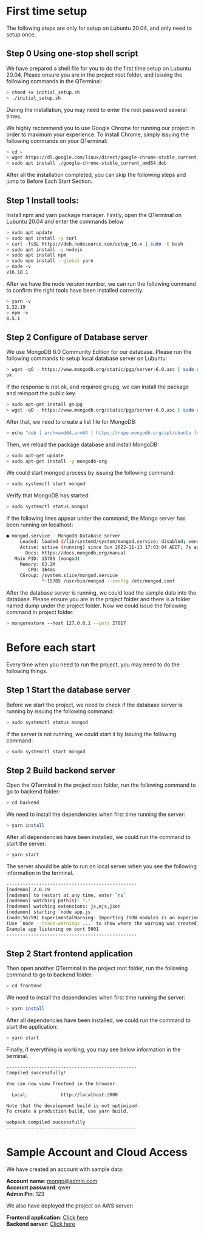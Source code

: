   # First time setup

The following steps are only for setup on Lubuntu 20.04, and only need to setup once.

## Step 0 Using one-stop shell script

We have prepared a shell file for you to do the first time setup on Lubuntu 20.04.
Please ensure you are in the project root folder, and issuing the following commands in the QTerminal:
```sh
> chmod +x initial_setup.sh
> ./initial_setup.sh
```
During the installation, you may need to enter the root password several times.

We highly recommend you to use Google Chrome for running our project in order to maximum your experience. To install Chrome, simply issuing the following commands on your QTerminal:

```sh
> cd ~
> wget https://dl.google.com/linux/direct/google-chrome-stable_current_amd64.deb
> sudo apt install ./google-chrome-stable_current_amd64.deb
```

After all the installation completed, you can skip the following steps and jump to Before Each Start Section.

## Step 1 Install tools:   

Install npm and yarn package manager.
Firstly, open the QTerminal on Lubuntu 20.04 and enter the commands below
```sh
> sudo apt update
> sudo apt install -y curl
> curl -fsSL https://deb.nodesource.com/setup_16.x | sudo -E bash -
> sudo apt install -y nodejs
> sudo apt install npm
> sudo npm install --global yarn
> node -v
v16.18.1
```
After we have the node version number, we can run the following command to confirm the right tools have been installed correctly.

```sh
> yarn -v
1.22.19
> npm -v
8.5.1
```

## Step 2 Configure of Database server

We use MongoDB 6.0 Community Edition for our database. Please run the following commands to setup local database server on Lubuntu:
```sh
> wget -qO - https://www.mongodb.org/static/pgp/server-6.0.asc | sudo apt-key add -
ok
```
If the response is not ok, and required gnupg, we can install the package and reimport the public key. 
```sh
> sudo apt-get install gnupg
> wget -qO - https://www.mongodb.org/static/pgp/server-6.0.asc | sudo apt-key add -
```
After that, we need to create a list file for MongoDB:
```sh
> echo "deb [ arch=amd64,arm64 ] https://repo.mongodb.org/apt/ubuntu focal/mongodb-org/6.0 multiverse" | sudo tee /etc/apt/sources.list.d/mongodb-org-6.0.list    
```
Then, we reload the package database and install MongoDB:
```sh
> sudo apt-get update
> sudo apt-get install -y mongodb-org
```
We could start mongod process by issuing the following command:
```sh
> sudo systemctl start mongod
```
Verify that MongoDB has started:
```sh
> sudo systemctl status mongod
```
If the following lines appear under the command, the Mongo server has been running on localhost:
```sh
● mongod.service - MongoDB Database Server
     Loaded: loaded (/lib/systemd/system/mongod.service; disabled; vendor preset: enabled)
     Active: active (running) since Sun 2022-11-13 17:03:04 AEDT; 7s ago
       Docs: https://docs.mongodb.org/manual
   Main PID: 15785 (mongod)
     Memory: 63.2M
        CPU: 164ms
     CGroup: /system.slice/mongod.service
             └─15785 /usr/bin/mongod --config /etc/mongod.conf
```
After the database server is running, we could load the sample data into the database.
Please ensure you are in the project folder and there is a folder named dump under the project folder.
Now we could issue the following command in project folder:
```sh
> mongorestore --host 127.0.0.1 --port 27017
```

# Before each start

Every time when you need to run the project, you may need to do the following things.

## Step 1 Start the database server
Before we start the project, we need to check if the database server is running by issuing the following command:
```sh
> sudo systemctl status mongod
```
If the server is not running, we could start it by issuing the following command:
```sh
> sudo systemctl start mongod
```

## Step 2 Build backend server

Open the QTerminal in the project root folder, run the following command to go to backend folder:
```sh
> cd backend
```
We need to install the dependencies when first time running the server:
```sh
> yarn install
```
After all dependencies have been installed, we could run the command to start the server:
```sh
> yarn start
```
The server should be able to run on local server when you see the following information in the terminal.
```sh
------------------------------------------------
[nodemon] 2.0.19
[nodemon] to restart at any time, enter `rs`
[nodemon] watching path(s): *.*
[nodemon] watching extensions: js,mjs,json
[nodemon] starting `node app.js`
(node:56759) ExperimentalWarning: Importing JSON modules is an experimental feature. This feature could change at any time
(Use `node --trace-warnings ...` to show where the warning was created)
Example app listening on port 5001
------------------------------------------------
```  

## Step 2 Start frontend application

Then open another QTerminal in the project root folder, run the following command to go to backend folder:
```sh
> cd frontend
```
We need to install the dependencies when first time running the server:
```sh
> yarn install
```
After all dependencies have been installed, we could run the command to start the application:
```sh
> yarn start
```
Finally, if everything is working, you may see below information in the terminal.
```sh
------------------------------------------------
Compiled successfully!

You can now view frontend in the browser.

  Local:            http://localhost:3000

Note that the development build is not optimized.
To create a production build, use yarn build.

webpack compiled successfully
------------------------------------------------
```

# Sample Account and Cloud Access

We have created an account with sample data:

**Account name**: mongo@admin.com   
**Account password**: qwer   
**Admin Pin**: 123   

We also have deployed the project on AWS server:

**Frontend application**: [Click here](https://production.d37pm4p65cc3e1.amplifyapp.com/)   
**Backend server**: [Click here](https://d2ny6ajz2dvgp0.cloudfront.net)
